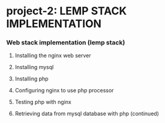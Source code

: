 # project-2:  LEMP STACK IMPLEMENTATION

### Web stack implementation (lemp stack)

1. Installing the nginx web server

2. Installing mysql

3. Installing php

4. Configuring nginx to use php processor

5. Testing php with nginx

6. Retrieving data from mysql database with php (continued)




